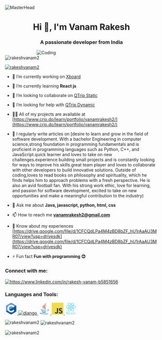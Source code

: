 ![MasterHead](https://user-images.githubusercontent.com/10498744/210012254-234538ff-d198-48aa-8964-37e6fd45d227.gif)
<h1 align="center">Hi 👋, I'm Vanam Rakesh</h1>
<h3 align="center">A passionate developer from India</h3>

<img align="right" alt="Coding" width="400" src="https://www.snexplores.org/wp-content/uploads/2023/02/1030_ChatGPT_feat.gif">


<p align="left"> <img src="https://komarev.com/ghpvc/?username=rakeshvanam2&label=Profile%20views&color=0e75b6&style=flat" alt="rakeshvanam2" /> </p>

<p align="left"> <a href="https://github.com/ryo-ma/github-profile-trophy"><img src="https://github-profile-trophy.vercel.app/?username=rakeshvanam2" alt="rakeshvanam2" /></a> </p>

- 🔭 I’m currently working on [Xboard](https://rakeshxboard.netlify.app/)

- 🌱 I’m currently learning **React js**

- 👯 I’m looking to collaborate on [QTrip Static](https://rakeshqtrip.netlify.app/)

- 🤝 I’m looking for help with [QTrip Dynamic](https://rakesh-qtrip-dynamic.netlify.app/)

- 👨‍💻 All of my projects are available at [https://www.crio.do/learn/portfolio/vanamrakesh2/](https://www.crio.do/learn/portfolio/vanamrakesh2/)

- 📝 I regularly write articles on [desire to learn and grow in the field of software development. With a bachelor Engineering in computer science,strong foundation in programming fundamentals and is proficient in programming languages such as Python, C++, and JavaScript.quick learner and loves to take on new challenges.experience building small projects and is constantly looking for ways to improve his skills.great team player and loves to collaborate with other developers to build innovative solutions. Outside of coding,loves to read books on philosophy and spirituality, which he finds helps him to approach problems with a fresh perspective. He is also an avid football fan. With his strong work ethic, love for learning, and passion for software development, excited to take on new opportunities and make a meaningful contribution to the industry)

- 💬 Ask me about **Java, javascript, python, html, css**

- 📫 How to reach me **vanamrakesh2@gmail.com**

- 📄 Know about my experiences [https://drive.google.com/file/d/1CFCQdLPa4M4zBD8bZF_hU1rAaAU3MR07/view?usp=drivesdk](https://drive.google.com/file/d/1CFCQdLPa4M4zBD8bZF_hU1rAaAU3MR07/view?usp=drivesdk)

- ⚡ Fun fact **Fun with programming 😊**

<h3 align="left">Connect with me:</h3>
<p align="left">
<a href="https://linkedin.com/in/https://www.linkedin.com/in/rakesh-vanam-b5851656" target="blank"><img align="center" src="https://raw.githubusercontent.com/rahuldkjain/github-profile-readme-generator/master/src/images/icons/Social/linked-in-alt.svg" alt="https://www.linkedin.com/in/rakesh-vanam-b5851656" height="30" width="40" /></a>
</p>

<h3 align="left">Languages and Tools:</h3>
<p align="left"> <a href="https://www.cprogramming.com/" target="_blank" rel="noreferrer"> <img src="https://raw.githubusercontent.com/devicons/devicon/master/icons/c/c-original.svg" alt="c" width="40" height="40"/> </a> <a href="https://www.djangoproject.com/" target="_blank" rel="noreferrer"> <img src="https://cdn.worldvectorlogo.com/logos/django.svg" alt="django" width="40" height="40"/> </a> <a href="https://www.java.com" target="_blank" rel="noreferrer"> <img src="https://raw.githubusercontent.com/devicons/devicon/master/icons/java/java-original.svg" alt="java" width="40" height="40"/> </a> <a href="https://developer.mozilla.org/en-US/docs/Web/JavaScript" target="_blank" rel="noreferrer"> <img src="https://raw.githubusercontent.com/devicons/devicon/master/icons/javascript/javascript-original.svg" alt="javascript" width="40" height="40"/> </a> <a href="https://reactjs.org/" target="_blank" rel="noreferrer"> <img src="https://raw.githubusercontent.com/devicons/devicon/master/icons/react/react-original-wordmark.svg" alt="react" width="40" height="40"/> </a> </p>

<p><img align="left" src="https://github-readme-stats.vercel.app/api/top-langs?username=rakeshvanam2&show_icons=true&locale=en&layout=compact" alt="rakeshvanam2" /></p>

<p>&nbsp;<img align="center" src="https://github-readme-stats.vercel.app/api?username=rakeshvanam2&show_icons=true&locale=en" alt="rakeshvanam2" /></p>

<p><img align="center" src="https://github-readme-streak-stats.herokuapp.com/?user=rakeshvanam2&" alt="rakeshvanam2" /></p>
